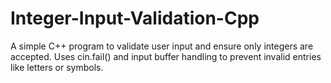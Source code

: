 # Integer-Input-Validation-Cpp
A simple C++ program to validate user input and ensure only integers are accepted. Uses cin.fail() and input buffer handling to prevent invalid entries like letters or symbols.
